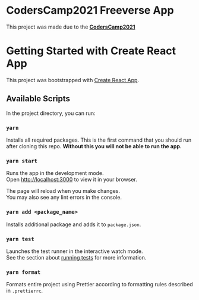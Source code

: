 # CodersCamp2021 Freeverse App

This project was made due to the **[CodersCamp2021](https://www.coderscamp.edu.pl/)**

# Getting Started with Create React App

This project was bootstrapped with [Create React App](https://github.com/facebook/create-react-app).

## Available Scripts

In the project directory, you can run:

### `yarn`

Installs all required packages.
This is the first command that you should run after cloning this repo.
**Without this you will not be able to run the app.**

### `yarn start`

Runs the app in the development mode.\
Open [http://localhost:3000](http://localhost:3000) to view it in your browser.

The page will reload when you make changes.\
You may also see any lint errors in the console.

### `yarn add <package_name>`

Installs additional package and adds it to `package.json`.

### `yarn test`

Launches the test runner in the interactive watch mode.\
See the section about [running tests](https://facebook.github.io/create-react-app/docs/running-tests) for more information.

### `yarn format`

Formats entire project using Prettier according to formatting rules described in `.prettierrc`.
